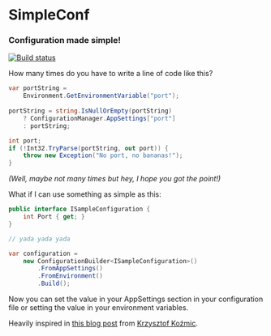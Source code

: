 # SimpleConf
### Configuration made simple!
[![Build status](https://ci.appveyor.com/api/projects/status/kyov4ki5guvt0qid?svg=true)](https://ci.appveyor.com/project/CristianPrieto/configurator) 

How many times do you have to write a line of code like this?
```csharp
var portString = 
	Environment.GetEnvironmentVariable("port");
	
portString = string.IsNullOrEmpty(portString) 
	? ConfigurationManager.AppSettings["port"] 
	: portString;

int port;
if (!Int32.TryParse(portString, out port)) {
	throw new Exception("No port, no bananas!");
}
```

_(Well, maybe not many times but hey, I hope you got the point!)_


What if I can use something as simple as this:

```csharp
public interface ISampleConfiguration {
    int Port { get; }
}

// yada yada yada

var configuration = 
    new ConfigurationBuilder<ISampleConfiguration>()
	    .FromAppSettings()
	    .FromEnvironment()
	    .Build();
```

Now you can set the value in your AppSettings section in your configuration file or setting the value in your environment variables.

Heavily inspired in [this blog post](http://kozmic.net/2014/03/22/strongly-typed-app-settings-with-castle-dictionaryadapter/) from [Krzysztof Koźmic](https://twitter.com/kkozmic).